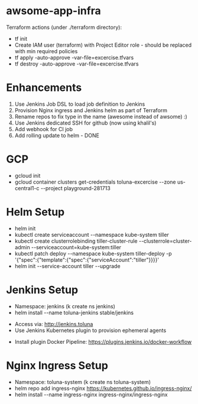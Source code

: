# awsome-app-infra

Terraform actions (under ./terraform directory):
* tf init
* Create IAM user (terraform) with Project Editor role - should be replaced with min required policies
* tf apply -auto-approve -var-file=excercise.tfvars
* tf destroy -auto-approve -var-file=excercise.tfvars

# Enhancements
1. Use Jenkins Job DSL to load job definition to Jenkins
2. Provision Nginx ingress and Jenkins helm as part of Terraform
3. Rename repos to fix type in the name (awesome instead of awsome) :)
4. Use Jenkins dedicated SSH for github (now using khalil's)
5. Add webhook for CI job
6. Add rolling update to helm - DONE

# GCP
* gcloud init
* gcloud container clusters get-credentials toluna-excercise --zone us-central1-c --project playground-281713

# Helm Setup
* helm init
* kubectl create serviceaccount --namespace kube-system tiller
* kubectl create clusterrolebinding tiller-cluster-rule --clusterrole=cluster-admin --serviceaccount=kube-system:tiller
* kubectl patch deploy --namespace kube-system tiller-deploy -p '{"spec":{"template":{"spec":{"serviceAccount":"tiller"}}}}'      
* helm init --service-account tiller --upgrade

# Jenkins Setup
* Namespace: jenkins (k create ns jenkins)
* helm install --name toluna-jenkins stable/jenkins
- Access via: http://jenkins.toluna
- Use Jenkins Kubernetes plugin to provision ephemeral agents
* Install plugin Docker Pipeline: https://plugins.jenkins.io/docker-workflow

# Nginx Ingress Setup
* Namespace: toluna-system (k create ns toluna-system)
* helm repo add ingress-nginx https://kubernetes.github.io/ingress-nginx/
* helm install --name ingress-nginx ingress-nginx/ingress-nginx